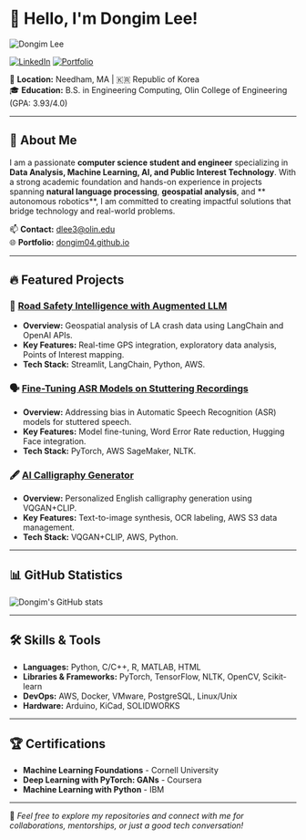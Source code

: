 # 👋 Hello, I'm Dongim Lee!
![Dongim Lee](https://drive.google.com/file/d/184zLl0l7Q3eU8oaGUBecx7zMAp82hMc0/view?usp=sharing)

[![LinkedIn](https://img.shields.io/badge/LinkedIn-Dongim%20Lee-blue?style=flat&logo=linkedin)](https://linkedin.com/in/dongim)
[![Portfolio](https://img.shields.io/badge/Portfolio-Dongim04.github.io-green?style=flat&logo=github)](https://dongim04.github.io)

📍 **Location:** Needham, MA | 🇰🇷 Republic of Korea  
🎓 **Education:** B.S. in Engineering Computing, Olin College of Engineering (GPA: 3.93/4.0)

---

## 🚀 About Me
I am a passionate **computer science student and engineer** specializing in **Data Analysis, Machine Learning, AI, and Public Interest Technology**. With a strong academic foundation and hands-on experience in projects spanning **natural language processing**, **geospatial analysis**, and ** autonomous robotics**, I am committed to creating impactful solutions that bridge technology and real-world problems.

📫 **Contact:** dlee3@olin.edu  
🌐 **Portfolio:** [dongim04.github.io](https://dongim04.github.io)

---

## 🔥 Featured Projects

### 📍 **[Road Safety Intelligence with Augmented LLM](https://github.com/Michelin4/Michelin4)**
- **Overview:** Geospatial analysis of LA crash data using LangChain and OpenAI APIs.
- **Key Features:** Real-time GPS integration, exploratory data analysis, Points of Interest mapping.
- **Tech Stack:** Streamlit, LangChain, Python, AWS.

### 🗣️ **[Fine-Tuning ASR Models on Stuttering Recordings](https://github.com/dongim04/stuttered-speech-asr)**
- **Overview:** Addressing bias in Automatic Speech Recognition (ASR) models for stuttered speech.
- **Key Features:** Model fine-tuning, Word Error Rate reduction, Hugging Face integration.
- **Tech Stack:** PyTorch, AWS SageMaker, NLTK.

### 🖋️ **[AI Calligraphy Generator](https://github.com/dongim04/CalligraphyGenerator)**
- **Overview:** Personalized English calligraphy generation using VQGAN+CLIP.
- **Key Features:** Text-to-image synthesis, OCR labeling, AWS S3 data management.
- **Tech Stack:** VQGAN+CLIP, AWS, Python.

---

## 📊 GitHub Statistics
![Dongim's GitHub stats](https://github-readme-stats.vercel.app/api?username=dongim04&show_icons=true&theme=radical)

---

## 🛠️ Skills & Tools

- **Languages:** Python, C/C++, R, MATLAB, HTML
- **Libraries & Frameworks:** PyTorch, TensorFlow, NLTK, OpenCV, Scikit-learn
- **DevOps:** AWS, Docker, VMware, PostgreSQL, Linux/Unix
- **Hardware:** Arduino, KiCad, SOLIDWORKS

---

## 🏆 Certifications
- **Machine Learning Foundations** - Cornell University
- **Deep Learning with PyTorch: GANs** - Coursera
- **Machine Learning with Python** - IBM

---

🌟 _Feel free to explore my repositories and connect with me for collaborations, mentorships, or just a good tech conversation!_

<!--
**dongim04/dongim04** is a ✨ _special_ ✨ repository because its `README.md` (this file) appears on your GitHub profile.

Here are some ideas to get you started:

- 🔭 I’m currently working on ...
- 🌱 I’m currently learning ...
- 👯 I’m looking to collaborate on ...
- 🤔 I’m looking for help with ...
- 💬 Ask me about ...
- 📫 How to reach me: ...
- 😄 Pronouns: ...
- ⚡ Fun fact: ...
-->
